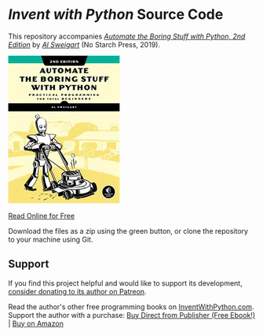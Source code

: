 # *Invent with Python* Source Code

This repository accompanies [*Automate the Boring Stuff with Python, 2nd Edition*](https://nostarch.com/automatestuff2) by [*Al Sweigart*](https://alsweigart.com) (No Starch Press, 2019).

![Cover image](cover_automate2_thumb.jpg)

[Read Online for Free](https://automatetheboringstuff.com)

Download the files as a zip using the green button, or clone the repository to your machine using Git.

## Support

If you find this project helpful and would like to support its development, [consider donating to its author on Patreon](https://www.patreon.com/AlSweigart).

Read the author's other free programming books on [InventWithPython.com](https://inventwithpython.com). Support the author with a purchase: [Buy Direct from Publisher (Free Ebook!)](https://www.nostarch.com/automatestuff2) | [Buy on Amazon](https://inventwithpython.com/amazon-automate2)
